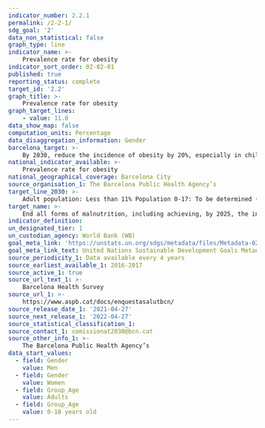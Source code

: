 ```yaml
---
indicator_number: 2.2.1
permalink: /2-2-1/
sdg_goal: '2'
data_non_statistical: false
graph_type: line
indicator_name: >-
    Prevalence rate for obesity
indicator_sort_order: 02-02-01
published: true
reporting_status: complete
target_id: '2.2'
graph_title: >-
    Prevalence rate for obesity
graph_target_lines:
    - value: 11.0
data_show_map: false
computation_units: Percentage
data_disaggregation_information: Gender
barcelona_target: >-
    By 2030, reduce the incidence of obesity by 20%, especially in children
national_indicator_available: >-
    Prevalence rate for obesity
national_geographical_coverage: Barcelona City 
source_organisation_1: The Barcelona Public Health Agency’s 
target_line_2030: >-
    Adult population: Less than 11% Population 0-17: To be determined (as yet, there is no sufficiently systematic indicator to measure the incidence of obesity in this age group. We are working on it)
target_name: >-
    End all forms of malnutrition, including achieving, by 2025, the internationally agreed targets concerning stunting and wasting in children under the age of 5, and address the nutritional needs of adolescent girls, pregnant and lactating women, and older persons
indicator_definition:
un_designated_tier: 1
un_custodian_agency: World Bank (WB)
goal_meta_link: 'https://unstats.un.org/sdgs/metadata/files/Metadata-02-02-01.pdf'
goal_meta_link_text: United Nations Sustainable Development Goals Metadata (pdf 894kB)
source_periodicity_1: Data available every 4 years
source_earliest_available_1: 2016-2017
source_active_1: true
source_url_text_1: >-
    Barcelona Health Survey
source_url_1: >-
    https://www.aspb.cat/docs/enquestasalutbcn/
source_release_date_1: '2021-04-27'
source_next_release_1: '2022-04-27'
source_statistical_classification_1: 
source_contact_1: comissionat2030@bcn.cat
source_other_info_1: >-
    The Barcelona Public Health Agency’s 
data_start_values:
  - field: Gender
    value: Men
  - field: Gender
    value: Women
  - field: Group_Age
    value: Adults
  - field: Group_Age
    value: 0-18 years old
---
```

